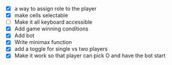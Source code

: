 - [X] a way to assign role to the player
- [X] make cells selectable
- [ ] Make it all keyboard accessible
- [X] Add game winning conditions
- [X] Add bot
- [X] Write minimax function
- [X] add a toggle for single vs two players
- [X] Make it work so that player can pick O and have the bot start